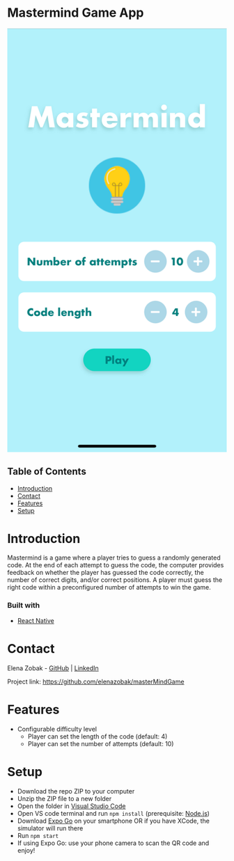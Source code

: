 # Mastermind Game App

![Logo](/assets/_logo_.png)

## Table of Contents

- [Introduction](#introduction)
- [Contact](#contact)
- [Features](#features)
- [Setup](#setup)


# Introduction

Mastermind is a game where a player tries to guess a randomly generated code. At the end of each attempt to guess the code, the computer provides feedback on whether the player has guessed the code correctly, the number of correct digits, and/or correct positions. A player must guess the right code within a preconfigured number of attempts to win the game.

### Built with

- [React Native](https://reactnative.dev/)


# Contact

Elena Zobak - [GitHub](https://github.com/elenazobak) | [LinkedIn](https://www.linkedin.com/in/elenazobak/)

Project link: https://github.com/elenazobak/masterMindGame

# Features

- Configurable difficulty level
  - Player can set the length of the code (default: 4)
  - Player can set the number of attempts (default: 10)
  
# Setup

- Download the repo ZIP to your computer
- Unzip the ZIP file to a new folder
- Open the folder in [Visual Studio Code](https://code.visualstudio.com/)
- Open VS code terminal and run `npm install` (prerequisite: [Node.js](https://nodejs.org/en/download/))
- Download [Expo Go](https://expo.dev/client) on your smartphone OR if you have XCode, the simulator will run there
- Run `npm start`
- If using Expo Go: use your phone camera to scan the QR code and enjoy!



